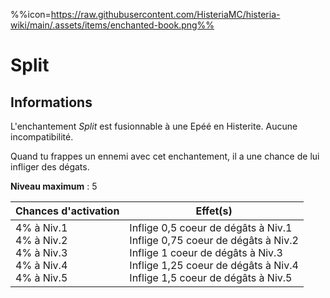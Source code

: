 %%icon=https://raw.githubusercontent.com/HisteriaMC/histeria-wiki/main/.assets/items/enchanted-book.png%%
# Split

## Informations
L'enchantement *Split* est fusionnable à une Epéé en Histerite. Aucune incompatibilité.


Quand tu frappes un ennemi avec cet enchantement, il a une chance de lui infliger des dégats.


**Niveau maximum** : 5 

| Chances d'activation | Effet(s) |
| -------------------- | -------- |
| 4% à Niv.1 <br> 4% à Niv.2 <br> 4% à Niv.3 <br> 4% à Niv.4 <br> 4% à Niv.5 | Inflige 0,5 coeur de dégâts à Niv.1 <br> Inflige 0,75 coeur de dégâts à Niv.2 <br> Inflige 1 coeur de dégâts à Niv.3 <br> Inflige 1,25 coeur de dégâts à Niv.4 <br> Inflige 1,5 coeur de dégâts à Niv.5 | 